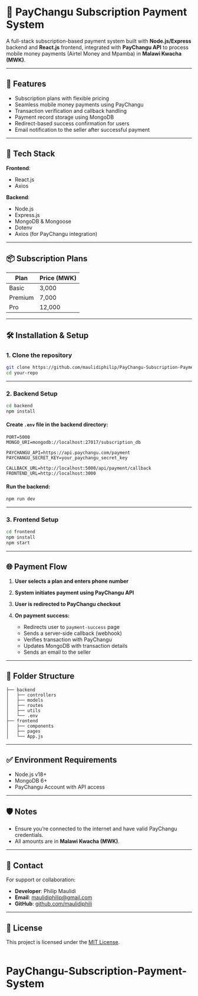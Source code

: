# 📱 PayChangu Subscription Payment System

A full-stack subscription-based payment system built with **Node.js/Express** backend and **React.js** frontend, integrated with **PayChangu API** to process mobile money payments (Airtel Money and Mpamba) in **Malawi Kwacha (MWK)**.

---

## 🚀 Features

- Subscription plans with flexible pricing
- Seamless mobile money payments using PayChangu
- Transaction verification and callback handling
- Payment record storage using MongoDB
- Redirect-based success confirmation for users
- Email notification to the seller after successful payment

---

## 🧩 Tech Stack

**Frontend**:  
- React.js  
- Axios  

**Backend**:  
- Node.js  
- Express.js  
- MongoDB & Mongoose  
- Dotenv  
- Axios (for PayChangu integration)

---

## 📦 Subscription Plans

| Plan     | Price (MWK) |
|----------|-------------|
| Basic    | 3,000       |
| Premium  | 7,000       |
| Pro      | 12,000      |

---

## 🛠️ Installation & Setup

### 1. Clone the repository

```bash
git clone https://github.com/maulidiphilip/PayChangu-Subscription-Payment-System.git
cd your-repo
````

---

### 2. Backend Setup

```bash
cd backend
npm install
```

#### Create `.env` file in the backend directory:

```env
PORT=5000
MONGO_URI=mongodb://localhost:27017/subscription_db

PAYCHANGU_API=https://api.paychangu.com/payment
PAYCHANGU_SECRET_KEY=your_paychangu_secret_key

CALLBACK_URL=http://localhost:5000/api/payment/callback
FRONTEND_URL=http://localhost:3000
```

#### Run the backend:

```bash
npm run dev
```

---

### 3. Frontend Setup

```bash
cd frontend
npm install
npm start
```

---

## 🌐 Payment Flow

1. **User selects a plan and enters phone number**
2. **System initiates payment using PayChangu API**
3. **User is redirected to PayChangu checkout**
4. **On payment success:**

   * Redirects user to `payment-success` page
   * Sends a server-side callback (webhook)
   * Verifies transaction with PayChangu
   * Updates MongoDB with transaction details
   * Sends an email to the seller

---

## 📂 Folder Structure

```
├── backend
│   ├── controllers
│   ├── models
│   ├── routes
│   ├── utils
│   └── .env
├── frontend
│   ├── components
│   ├── pages
│   └── App.js
```

---

## ✅ Environment Requirements

* Node.js v18+
* MongoDB 6+
* PayChangu Account with API access

---

## 🛡️ Notes

* Ensure you’re connected to the internet and have valid PayChangu credentials.
* All amounts are in **Malawi Kwacha (MWK)**.

---

## 📧 Contact

For support or collaboration:

* **Developer**: Philip Maulidi
* **Email**: [maulidiphilip@gmail.com](mailto:your.maulidiphilip@gmail.com)
* **GitHub**: [github.com/maulidiphili](https://github.com/maulidiphili)

---

## 📝 License

This project is licensed under the [MIT License](LICENSE).

```

```
# PayChangu-Subscription-Payment-System
